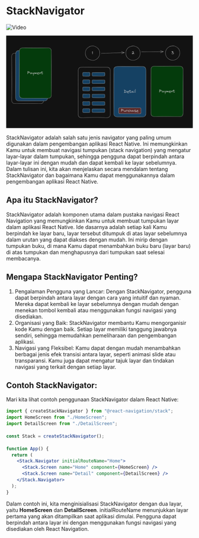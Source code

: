 # StackNavigator

![Video](https://www.loom.com/share/9aa44530612545fda7055e36075ed8e5?sid=ba81e1fa-3fea-47ab-b8b1-bbc6afbdd538)

![Stack Navigator](../../Assets/Materi/Navigation/stack-navigator.png)

StackNavigator adalah salah satu jenis navigator yang paling umum digunakan dalam pengembangan aplikasi React Native. Ini memungkinkan Kamu untuk membuat navigasi tumpukan (stack navigation) yang mengatur layar-layar dalam tumpukan, sehingga pengguna dapat berpindah antara layar-layar ini dengan mudah dan dapat kembali ke layar sebelumnya. Dalam tulisan ini, kita akan menjelaskan secara mendalam tentang StackNavigator dan bagaimana Kamu dapat menggunakannya dalam pengembangan aplikasi React Native.

## Apa itu StackNavigator?

StackNavigator adalah komponen utama dalam pustaka navigasi React Navigation yang memungkinkan Kamu untuk membuat tumpukan layar dalam aplikasi React Native. Ide dasarnya adalah setiap kali Kamu berpindah ke layar baru, layar tersebut ditumpuk di atas layar sebelumnya dalam urutan yang dapat diakses dengan mudah. Ini mirip dengan tumpukan buku, di mana Kamu dapat menambahkan buku baru (layar baru) di atas tumpukan dan menghapusnya dari tumpukan saat selesai membacanya.

## Mengapa StackNavigator Penting?

1. Pengalaman Pengguna yang Lancar: Dengan StackNavigator, pengguna dapat berpindah antara layar dengan cara yang intuitif dan nyaman. Mereka dapat kembali ke layar sebelumnya dengan mudah dengan menekan tombol kembali atau menggunakan fungsi navigasi yang disediakan.
2. Organisasi yang Baik: StackNavigator membantu Kamu mengorganisir kode Kamu dengan baik. Setiap layar memiliki tanggung jawabnya sendiri, sehingga memudahkan pemeliharaan dan pengembangan aplikasi.
3. Navigasi yang Fleksibel: Kamu dapat dengan mudah menambahkan berbagai jenis efek transisi antara layar, seperti animasi slide atau transparansi. Kamu juga dapat mengatur tajuk layar dan tindakan navigasi yang terkait dengan setiap layar.

## Contoh StackNavigator:

Mari kita lihat contoh penggunaan StackNavigator dalam React Native:

```jsx
import { createStackNavigator } from "@react-navigation/stack";
import HomeScreen from "./HomeScreen";
import DetailScreen from "./DetailScreen";

const Stack = createStackNavigator();

function App() {
  return (
    <Stack.Navigator initialRouteName="Home">
      <Stack.Screen name="Home" component={HomeScreen} />
      <Stack.Screen name="Detail" component={DetailScreen} />
    </Stack.Navigator>
  );
}
```

Dalam contoh ini, kita menginisialisasi StackNavigator dengan dua layar, yaitu **HomeScreen** dan **DetailScreen**. initialRouteName menunjukkan layar pertama yang akan ditampilkan saat aplikasi dimulai. Pengguna dapat berpindah antara layar ini dengan menggunakan fungsi navigasi yang disediakan oleh React Navigation.
